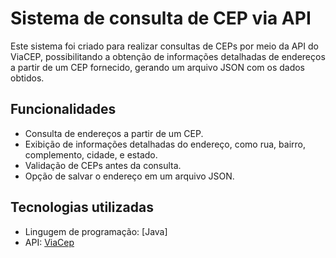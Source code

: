# Sistema de consulta de CEP via API

Este sistema foi criado para realizar consultas de CEPs por meio da API do ViaCEP, possibilitando a obtenção de informações detalhadas de endereços a partir de um CEP fornecido, gerando um arquivo JSON com os dados obtidos.


## Funcionalidades
- Consulta de endereços a partir de um CEP.
- Exibição de informações detalhadas do endereço, como rua, bairro, complemento, cidade, e estado.
- Validação de CEPs antes da consulta.
- Opção de salvar o endereço em um arquivo JSON.


## Tecnologias utilizadas
- Lingugem de programação: [Java]
- API: [ViaCep](https://viacep.com.br)
